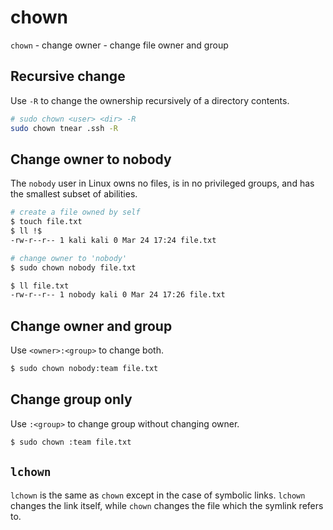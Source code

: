 # chown

`chown` - change owner - change file owner and group

## Recursive change
Use `-R` to change the ownership recursively of a directory contents.
```bash
# sudo chown <user> <dir> -R
sudo chown tnear .ssh -R
```

## Change owner to nobody
The `nobody` user in Linux owns no files, is in no privileged groups, and has the smallest subset of abilities.

```bash
# create a file owned by self
$ touch file.txt
$ ll !$
-rw-r--r-- 1 kali kali 0 Mar 24 17:24 file.txt

# change owner to 'nobody'
$ sudo chown nobody file.txt

$ ll file.txt
-rw-r--r-- 1 nobody kali 0 Mar 24 17:26 file.txt
```

## Change owner and group
Use `<owner>:<group>` to change both.

```bash
$ sudo chown nobody:team file.txt
```

## Change group only
Use `:<group>` to change group without changing owner.

```bash
$ sudo chown :team file.txt
```

## `lchown`
`lchown` is the same as `chown` except in the case of symbolic links. `lchown` changes the link itself, while `chown` changes the file which the symlink refers to.
